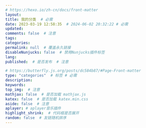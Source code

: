 ```yaml
---
# https://hexo.io/zh-cn/docs/front-matter
layout: 
title: 我的分类  # 必需
date: 2023-03-19 12:58:35  # 2024-06-02 20:32:22 # 必需
updated:
comments: false  # 注意
tags:
categories:
permalink: null  # 覆盖永久链接
disableNunjucks: false  # 禁用Nunjucks插件标签
lang:
published:  # 是否发布  # 注意

# https://butterfly.js.org/posts/dc584b87/#Page-Front-matter
type: "categories"  # 标签 # 必需
description:
keywords: 
top_img:  # 注意
mathjax: false  # 是否加载 mathjax.js
katex: false  # 是否加载 katex.min.css
aside: false  # 注意
aplayer: # aplayer音乐插件
highlight_shrink:  # 代码框是否展开
random: false  # 友链随机排序
---
```


